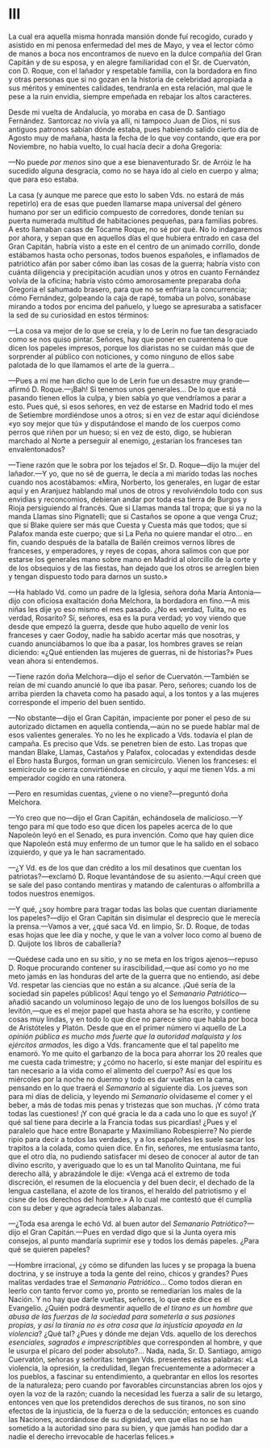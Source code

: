 # III

La cual era aquella misma honrada mansión donde fuí recogido, curado y asistido
en mi penosa enfermedad del mes de Mayo, y vea el lector cómo de manos a boca
nos encontramos de nuevo en la dulce compañía del Gran Capitán y de su esposa,
y en alegre familiaridad con el Sr. de Cuervatón, con D. Roque, con el lañador
y respetable familia, con la bordadora en fino y otras personas que si no gozan
en la historia de celebridad apropiada a sus méritos y eminentes calidades,
tendranla en esta relación, mal que le pese a la ruin envidia, siempre empeñada
en rebajar los altos caracteres.

Desde mi vuelta de Andalucía, yo moraba en casa de D. Santiago Fernández.
Santorcaz no vivía ya allí, ni tampoco Juan de Dios, ni sus antiguos patronos
sabían dónde estaba, pues habiendo salido cierto día de Agosto muy de mañana,
hasta la fecha de lo que voy contando, que era por Noviembre, no había vuelto,
lo cual hacía decir a doña Gregoria:

—No puede *por menos* sino que a ese bienaventurado Sr. de Arróiz le ha
sucedido alguna desgracia, como no se haya ido al cielo en cuerpo y alma;
que para eso estaba.

La casa (y aunque me parece que esto lo saben Vds. no estará de más repetirlo)
era de esas que pueden llamarse mapa universal del género humano por ser un
edificio compuesto de corredores, donde tenían su puerta numerada multitud de
habitaciones pequeñas, para familias pobres. A esto llamaban casas de Tócame
Roque, no sé por qué. No lo indagaremos por ahora, y sepan que en aquellos días
el que hubiera entrado en casa del Gran Capitán, habría visto a este en el
centro de un animado corrillo, donde estábamos hasta ocho personas, todos
buenos españoles, e inflamados de patriótico afán por saber cómo iban las cosas
de la guerra; habría visto con cuánta diligencia y precipitación acudían unos
y otros en cuanto Fernández volvía de la oficina; habría visto cómo
amorosamente preparaba doña Gregoria el sahumado brasero, para que no se
enfriara la concurrencia; cómo Fernández, golpeando la caja de rapé, tomaba un
polvo, sonábase mirando a todos por encima del pañuelo, y luego se apresuraba
a satisfacer la sed de su curiosidad en estos términos:

—La cosa va mejor de lo que se creía, y lo de Lerín no fue tan desgraciado como
se nos quiso pintar. Señores, hay que poner en cuarentena lo que dicen los
papeles impresos, porque los diaristas no se cuidan más que de sorprender al
público con noticiones, y como ninguno de ellos sabe palotada de lo que
llamamos el arte de la guerra...

—Pues a mí me han dicho que lo de Lerín fue un desastre muy grande—afirmó D.
Roque.—¡Bah! Si tenemos unos generales... De lo que está pasando tienen ellos
la culpa, y bien sabía yo que vendríamos a parar a esto. Pues qué, si esos
señores, en vez de estarse en Madrid todo el mes de Setiembre mordiéndose unos
a otros; si en vez de estar aquí diciéndose «yo soy mejor que tú»
y disputándose el mando de los cuerpos como perros que riñen por un hueso; si
en vez de esto, digo, se hubieran marchado al Norte a perseguir al enemigo,
¿estarían los franceses tan envalentonados?

—Tiene razón que le sobra por los tejados el Sr. D. Roque—dijo la mujer del
lañador.—Y yo, que no sé de guerra, le decía a mi marido todas las noches
cuando nos acostábamos: «Mira, Norberto, los generales, en lugar de estar aquí
y en Aranjuez hablando mal unos de otros y revolviéndolo todo con sus envidias
y reconcomios, debieran andar por toda esa tierra de Burgos y Rioja
persiguiendo al francés. Que si Llamas manda tal tropa; que si ya no la manda
Llamas sino Pignatelli; que si Castaños se opone a que venga Cruz; que si Blake
quiere ser más que Cuesta y Cuesta más que todos; que si Palafox manda este
cuerpo; que si La Peña no quiere mandar el otro... en fin, cuando después de la
batalla de Bailén creímos vernos libres de franceses, y emperadores, y reyes de
copas, ahora salimos con que por estarse los generales mano sobre mano en
Madrid al olorcillo de la corte y de los obsequios y de las fiestas, han dejado
que los otros se arreglen bien y tengan dispuesto todo para darnos un susto.»

—Ha hablado Vd. como un padre de la Iglesia, señora doña María Antonia—dijo
con oficiosa exaltación doña Melchora, la bordadora en fino.—A mis niñas les
dije yo eso mismo el mes pasado. ¿No es verdad, Tulita, no es verdad, Rosarito?
Sí, señores, esa es la pura verdad; yo voy viendo que desde que empezó la
guerra, desde que hubo aquello de venir los franceses y caer Godoy, nadie ha
sabido acertar más que nosotras, y cuando anunciábamos lo que iba a pasar, los
hombres graves se reían diciendo: «¿Qué entienden las mujeres de guerras, ni de
historias?» Pues vean ahora si entendemos.

—Tiene razón doña Melchora—dijo el señor de Cuervatón.—También se reían de mí
cuando anuncié lo que iba pasar. Pero, señores; cuando los de arriba pierden la
chaveta como ha pasado aquí, a los tontos y a las mujeres corresponde el
imperio del buen sentido.

—No obstante—dijo el Gran Capitán, impaciente por poner el peso de su
autorizado dictamen en aquella contienda,—aún no se puede hablar mal de esos
valientes generales. Yo no les he explicado a Vds. todavía el plan de campaña.
Es preciso que Vds. se penetren bien de esto. Las tropas que mandan Blake,
Llamas, Castaños y Palafox, colocadas y extendidas desde el Ebro hasta Burgos,
forman un gran semicírculo. Vienen los franceses: el semicírculo se cierra
convirtiéndose en círculo, y aquí me tienen Vds. a mi emperador cogido en una
ratonera.

—Pero en resumidas cuentas, ¿viene o no viene?—preguntó doña Melchora.

—Yo creo que no—dijo el Gran Capitán, echándosela de malicioso.—Y tengo para
mí que todo eso que dicen los papeles acerca de lo que Napoleón leyó en el
Senado, es pura invención. Como que hay quien dice que Napoleón está muy
enfermo de un tumor que le ha salido en el sobaco izquierdo, y que ya le han
sacramentado.

—¿Y Vd. es de los que dan crédito a los mil desatinos que cuentan los
patriotas?—exclamó D. Roque levantándose de su asiento.—Aquí creen que se
sale del paso contando mentiras y matando de calenturas o alfombrilla a todos
nuestros enemigos.

—Y qué, ¿soy hombre para tragar todas las bolas que cuentan diariamente los
papeles?—dijo el Gran Capitán sin disimular el desprecio que le merecía la
prensa.—Vamos a ver, ¿qué saca Vd. en limpio, Sr. D. Roque, de todas esas
hojas que lee día y noche, y que le van a volver loco como al bueno de D.
Quijote los libros de caballería?

—Quédese cada uno en su sitio, y no se meta en los trigos ajenos—repuso D.
Roque procurando contener su irascibilidad,—que así como yo no me meto jamás
en las honduras del arte de la guerra que no entiendo, así debe Vd. respetar
las ciencias que no están a su alcance. ¡Qué sería de la sociedad sin papeles
públicos! Aquí tengo yo el *Semanario Patriótico*—añadió sacando un voluminoso
legajo de uno de los luengos bolsillos de su levitón,—que es el mejor papel
que hasta ahora se ha escrito, y contiene cosas muy lindas, y en todo lo que
dice no parece sino que habla por boca de Aristóteles y Platón. Desde que en el
primer número vi aquello de La *opinión pública es mucho más fuerte que la
autoridad malquista y los ejércitos armados*, les digo a Vds. francamente que
el tal papelito me enamoró. Yo me quito el garbanzo de la boca para ahorrar los
20 reales que me cuesta cada trimestre; y ¿cómo no hacerlo, si este manjar del
espíritu es tan necesario a la vida como el alimento del cuerpo? Así es que los
miércoles por la noche no duermo y todo es dar vueltas en la cama, pensando en
lo que traerá el *Semanario* al siguiente día. Los jueves son para mí días de
delicia, y leyendo mi *Semanario* olvídaseme el comer y el beber, a más de
todas mis penas y tristezas que son muchas. ¡Y cómo trata todas las cuestiones!
¡Y con qué gracia le da a cada uno lo que es suyo! ¡Y qué sal tiene para
decirle a la Francia todas sus picardías! ¿Pues y el paralelo que hace entre
Bonaparte y Maximiliano Robespierre? No pierde ripio para decir a todos las
verdades, y a los españoles les suele sacar los trapitos a la colada, como
quien dice. En fin, señores, me entusiasma tanto, que el otro día, no pudiendo
satisfacer mi deseo de conocer al autor de tan divino escrito, y averiguado que
lo es un tal Manolito Quintana, me fui derecho allá, y abrazándole le dije:
«Venga acá el extremo de toda discreción, el resumen de la elocuencia y del
buen decir, el dechado de la lengua castellana, el azote de los tiranos, el
heraldo del patriotismo y el cisne de los derechos del hombre.» A lo cual me
contestó que él cumplía con su deber y que agradecía tales alabanzas.

—¿Toda esa arenga le echó Vd. al buen autor del *Semanario Patriótico*?—dijo
el Gran Capitán.—Pues en verdad digo que si la Junta oyera mis consejos, al
punto mandaría suprimir ese y todos los demás papeles. ¿Para qué se quieren
papeles?

—Hombre irracional, ¿y cómo se difunden las luces y se propaga la buena
doctrina, y se instruye a toda la gente del reino, chicos y grandes? Pues
malitas verdades trae el *Semanario Patriótico*... Como todos dieran en leerlo
con tanto fervor como yo, pronto se remediarían los males de la Nación. Y no
hay que darle vueltas, señores, lo que este dice es el Evangelio. ¿Quién podrá
desmentir aquello de *el tirano es un hombre que abusa de las fuerzas de la
sociedad para someterla a sus pasiones propias, y así la tiranía no es otra
cosa que la injusticia apoyada en la violencia*? ¿Qué tal? ¿Pues y dónde me
dejan Vds. aquello de los derechos *esenciales, sagrados e imprescriptibles*
que corresponden al hombre, y que le usurpa el pícaro del poder absoluto?...
Nada, nada, Sr. D. Santiago, amigo Cuervatón, señoras y señoritas: tengan Vds.
presentes estas palabras: «La violencia, la opresión, la credulidad, llegan
frecuentemente a adormecer a los pueblos, a fascinar su entendimiento,
a quebrantar en ellos los resortes de la naturaleza; pero cuando por favorables
circunstancias abren los ojos y oyen la voz de la razón; cuando la necesidad
les fuerza a salir de su letargo, entonces ven que los pretendidos derechos de
sus tiranos, no son sino efectos de la injusticia, de la fuerza o de la
seducción; entonces es cuando las Naciones, acordándose de su dignidad, ven que
ellas no se han sometido a la autoridad sino para su bien, y que jamás han
podido dar a nadie el derecho irrevocable de hacerlas felices.»
